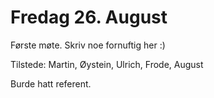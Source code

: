 # Fredag 26. August

Første møte. Skriv noe fornuftig her :) 

Tilstede: Martin, Øystein, Ulrich, Frode, August

Burde hatt referent.

